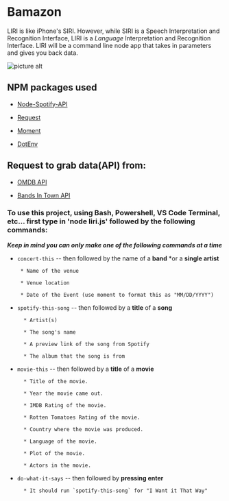 # Bamazon

LIRI is like iPhone's SIRI. However, while SIRI is a Speech Interpretation and Recognition Interface, LIRI is a _Language_ Interpretation and Recognition Interface. LIRI will be a command line node app that takes in parameters and gives you back data.

 ![picture alt](http://i37.photobucket.com/albums/e81/michaelxiong_/For%20School/bamazonGIF_zpsw5btjmlx.gif)

## NPM packages used

   * [Node-Spotify-API](https://www.npmjs.com/package/node-spotify-api)

   * [Request](https://www.npmjs.com/package/request)

   * [Moment](https://www.npmjs.com/package/moment)

   * [DotEnv](https://www.npmjs.com/package/dotenv)
   
## Request to grab data(API) from:
   
   * [OMDB API](http://www.omdbapi.com)
   
   * [Bands In Town API](http://www.artists.bandsintown.com/bandsintown-api)
   
### To use this project, using Bash, Powershell, VS Code Terminal, etc... first type in 'node liri.js' followed by the following commands:
   
   **_Keep in mind you can only make one of the following commands at a time_**

   * `concert-this` -- then followed by the name of a **band** *or a **single artist**
          
          * Name of the venue

          * Venue location

          * Date of the Event (use moment to format this as "MM/DD/YYYY")

   * `spotify-this-song` -- then followed by a **title** of a **song**
          
           * Artist(s)

           * The song's name

           * A preview link of the song from Spotify

           * The album that the song is from

   * `movie-this` -- then followed by a **title** of a **movie**
   
           * Title of the movie.
           
           * Year the movie came out.
           
           * IMDB Rating of the movie.
           
           * Rotten Tomatoes Rating of the movie.
           
           * Country where the movie was produced.
           
           * Language of the movie.
           
           * Plot of the movie.
           
           * Actors in the movie.

   * `do-what-it-says` -- then followed by **pressing enter**
   
           * It should run `spotify-this-song` for "I Want it That Way"

